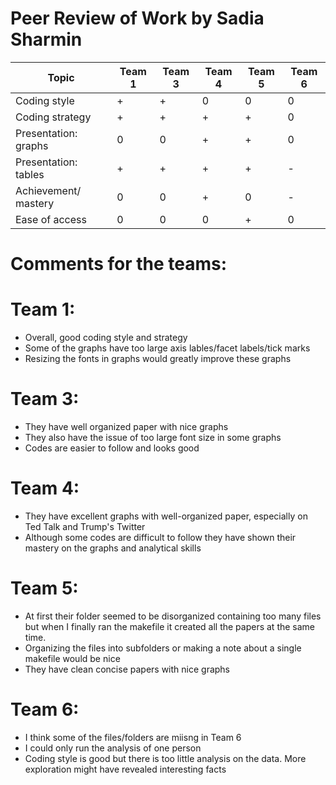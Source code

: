 # Peer Review of Work by Sadia Sharmin

Topic| Team 1  | Team 3  | Team 4 | Team 5 | Team 6|
| ----- | ------ | ------ | ------ | ------ | ------ |
| Coding style| + | + | 0 | 0 | 0 |
| Coding strategy| +  | + |  + | + | 0 |
| Presentation: graphs| 0 | 0 | + | + | 0 |
| Presentation: tables| + | +| + | + | - |
| Achievement/ mastery| 0 | 0 | + | 0 | - |
| Ease of access| 0 | 0 | 0 | + | 0 |


# Comments for the teams:

Team 1:
======
- Overall, good coding style and strategy
- Some of the graphs have too large axis lables/facet labels/tick marks
- Resizing the fonts in graphs would greatly improve these graphs

Team 3:
======
- They have well organized paper with nice graphs
- They also have the issue of too large font size in some graphs
- Codes are easier to follow and looks good

Team 4:
======
- They have excellent graphs with well-organized paper, especially on Ted Talk and Trump's Twitter 
- Although some codes are difficult to follow they have shown their mastery on the graphs and analytical skills

Team 5:
======
- At first their folder seemed to be disorganized containing too many files but when I finally ran the makefile it created all the papers at the same time.
- Organizing the files into subfolders or making a note about a single makefile would be nice
- They have clean concise papers with nice graphs

Team 6:
======
- I think some of the files/folders are miisng in Team 6
- I could only run the analysis of one person
- Coding style is good but there is too little analysis on the data. More exploration might have revealed interesting facts

